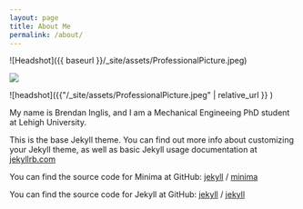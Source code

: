 ```yaml
---
layout: page
title: About Me
permalink: /about/
---
```


![Headshot]({{ baseurl }}/_site/assets/ProfessionalPicture.jpeg)

<img src="http://bji219.github.io/_site/assets/ProfessionalPicture.jpeg" >  

![headshot]({{"/_site/assets/ProfessionalPicture.jpeg" | relative_url }} )

My name is Brendan Inglis, and I am a Mechanical Engineeing PhD student at Lehigh University.

This is the base Jekyll theme. You can find out more info about customizing your Jekyll theme, as well as basic Jekyll usage documentation at [jekyllrb.com](https://jekyllrb.com/)

You can find the source code for Minima at GitHub:
[jekyll][jekyll-organization] /
[minima](https://github.com/jekyll/minima)

You can find the source code for Jekyll at GitHub:
[jekyll][jekyll-organization] /
[jekyll](https://github.com/jekyll/jekyll)


[jekyll-organization]: https://github.com/jekyll
